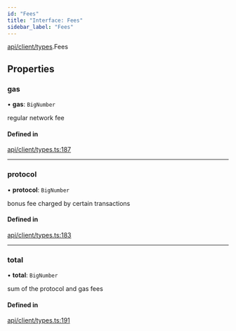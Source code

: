 ```yaml
---
id: "Fees"
title: "Interface: Fees"
sidebar_label: "Fees"
---
```


[api/client/types](../../../../../modules/API/Client/Types/Types.md).Fees

## Properties

### gas

• **gas**: `BigNumber`

regular network fee

#### Defined in

[api/client/types.ts:187](https://github.com/PolymeshAssociation/polymesh-sdk/blob/fe2e6dd1d/src/api/client/types.ts#L187)

___

### protocol

• **protocol**: `BigNumber`

bonus fee charged by certain transactions

#### Defined in

[api/client/types.ts:183](https://github.com/PolymeshAssociation/polymesh-sdk/blob/fe2e6dd1d/src/api/client/types.ts#L183)

___

### total

• **total**: `BigNumber`

sum of the protocol and gas fees

#### Defined in

[api/client/types.ts:191](https://github.com/PolymeshAssociation/polymesh-sdk/blob/fe2e6dd1d/src/api/client/types.ts#L191)
